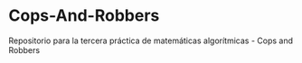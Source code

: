 # Cops-And-Robbers
Repositorio para la tercera práctica de matemáticas algorítmicas - Cops and Robbers
